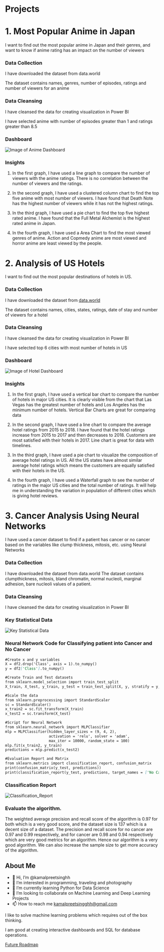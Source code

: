 # Projects

# 1. Most Popular Anime in Japan

I want to find out the most popular anime in Japan and their genres, and want to know if anime rating has an impact on the number of viewers

### Data Collection

I have downloaded the dataset from data.world

The dataset contains names, genres, number of episodes, ratings and number of viewers for an anime

### Data Cleansing

I have cleansed the data for creating visualization in Power BI

I have selected anime with number of episodes greater than 1 and ratings greater than 8.5

### Dashboard

![Image of Anime Dashboard](https://user-images.githubusercontent.com/88215400/127746305-0743fb4d-0a0a-4d1d-bd60-8a0aa6ff35ae.png)

### Insights

1. In the first graph, I have used a line graph to compare the number of viewers with the anime ratings. There is no correlation between the number of viewers and the ratings.

2. In the second graph, I have used a clustered column chart to find the top five anime with most number of viewers. I have found that Death Note has the highest number of viewers while it has not the highest ratings.

3. In the third graph, I have used a pie chart to find the top five highest rated anime. I have found that the Full Metal Alchemist is the highest rated anime in Japan.
 
4. In the fourth graph, I have used a Area Chart to find the most viewed genres of anime. Action and Copmedy anime are most viewed and horror anime are least viewed by the people.

# 2. Analysis of US Hotels 

I want to find out the most popular destinations of hotels in US.

### Data Collection

I have downloaded the dataset from [data.world](https://data.world/datafiniti/hotel-reviews)

The dataset contains names, cities, states, ratings, date of stay and number of viewers for a hotel

### Data Cleansing

I have cleansed the data for creating visualization in Power BI

I have selected top 6 cities with most number of hotels in US

### Dashboard

![Image of Hotel Dashboard](https://user-images.githubusercontent.com/88215400/127747552-cb938089-142f-4ec4-95da-fa1d85aa53e4.png)

### Insights

1. In the first graph, I have used a vertical bar chart to compare the number of hotels in major US cities. It is clearly visible from the chart that Las Vegas has the greatest number of hotels and Los Angeles has the minimum number of hotels. Vertical Bar Charts are great for comparing data

2. In the second graph, I have used a line chart to compare the average hotel ratings from 2015 to 2018. I have found that the hotel ratings increase from 2015 to 2017 and then decreases to 2018. Customers are most satisfied with their hotels in 2017. Line chart is great for data with timelines.

3. In the third graph, I have used a pie chart to visualize the composition of average hotel ratings in US. All the US states have almost similar average hotel ratings which means the customers are equally satisfied with their hotels in the US.

4. In the fourth graph, I have used a Waterfall graph to see the number of ratings in the major US cities and the total number of ratings. It will help me in understanding the variation in population of different cities which is giving hotel reviews.

# 3. Cancer Analysis Using Neural Networks

I have used a cancer dataset to find if a patient has cancer or no cancer based on the variables like clump thickness, mitosis, etc. using Neural Networks 

### Data Collection 

I have downloaded the dataset from data.world The dataset contains clumpthickness, mitosis, bland chromatin, normal nucleoli, marginal adhesion, bare nucleoli values of a patient. 

### Data Cleansing 

I have cleansed the data for creating visualization in Power BI

### Key Statistical Data

![Key Statistical Data](https://user-images.githubusercontent.com/88215400/127748005-6ed89cba-ddb0-417e-b788-4cefda42c8a7.png)

### Neural Network Code for Classifying patient into Cancer and No Cancer

```markdown
#Create x and y variables
X = df2.drop('Class', axis = 1).to_numpy()
y = df2['Class'].to_numpy()

#Create Train and Test datasets
from sklearn.model_selection import train_test_split  
X_train, X_test, y_train, y_test = train_test_split(X, y, stratify = y, test_size = 0.20, random_state = 100)

#Scale the data
from sklearn.preprocessing import StandardScaler  
sc = StandardScaler()  
x_train2 = sc.fit_transform(X_train)
x_test2 = sc.transform(X_test)

#Script for Neural Network
from sklearn.neural_network import MLPClassifier  
mlp = MLPClassifier(hidden_layer_sizes = (9, 4, 2),
                    activation = 'relu', solver = 'adam',
                    max_iter = 10000, random_state = 100)  
mlp.fit(x_train2, y_train) 
predictions = mlp.predict(x_test2) 

#Evaluation Report and Matrix
from sklearn.metrics import classification_report, confusion_matrix
print(confusion_matrix(y_test, predictions))  
print(classification_report(y_test, predictions, target_names = ['No Cancer', 'Cancer'])) 
```

### Classification Report

![Classification_Report](https://user-images.githubusercontent.com/88215400/127748212-35172c4b-d51b-4ffa-9322-f962eafb026f.png)

### Evaluate the algorithm.
The weighted average precision and recall score of the algorithm is 0.97 for both which is a very good score, and the dataset size is 137 which is a decent size of a dataset. The precision and recall score for no cancer are 0.97 and 0.99 respectively, and for cancer are 0.98 and 0.94 respectively which are very good metrics for an algorithm.
Hence our algorithm is a very good algorithm. We can also increase the sample size to get more accuracy of the algorithm.



## About Me
- 👋 Hi, I’m @kamalpreetsinghh
- 👀 I’m interested in programming, traveling and photography
- 🌱 I’m currently learning Python for Data Science
- 💞️ I’m looking to collaborate on Machine Learning and Deep Learning Projects
- 📫 How to reach me kamalpreetsingghh@gmail.com

I like to solve machine learning problems which requires out of the box thinking. 

I am good at creating interactive dashboards and SQL for database operations.

[Future Roadmap](https://kamalpreetsinghh.github.io/About/)

